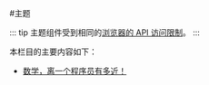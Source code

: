 #主题

::: tip
主题组件受到相同的[浏览器的 API 访问限制](../guide/using-vue.md#浏览器的API访问限制)。
::: 

本栏目的主要内容如下：

- [数学，离一个程序员有多近！](./test.md) 

